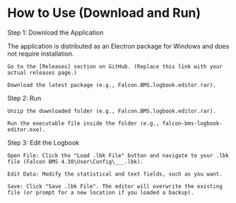 # How to Use (Download and Run)
Step 1: Download the Application

The application is distributed as an Electron package for Windows and does not require installation.

    Go to the [Releases] section on GitHub. (Replace this link with your actual releases page.)

    Download the latest package (e.g., Falcon.BMS.logbook.editor.rar).

Step 2: Run

    Unzip the downloaded folder (e.g., Falcon.BMS.logbook.editor.rar).

    Run the executable file inside the folder (e.g., falcon-bms-logbook-editor.exe).

Step 3: Edit the Logbook

    Open File: Click the "Load .lbk File" button and navigate to your .lbk file (Falcon BMS 4.38\User\Config\___.lbk).

    Edit Data: Modify the statistical and text fields, such as you want.

    Save: Click "Save .lbk File". The editor will overwrite the existing file (or prompt for a new location if you loaded a backup).
